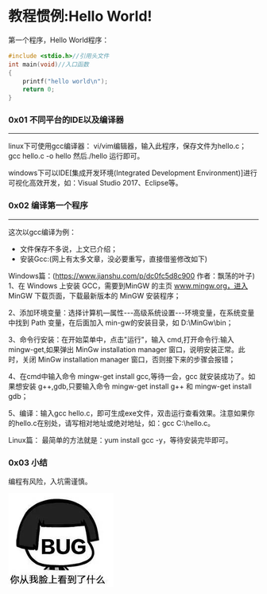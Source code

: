 # 教程惯例:Hello World!

第一个程序，Hello World程序：
```c
#include <stdio.h>//引用头文件
int main(void)//入口函数
{
	printf("hello world\n");
    return 0;
}
```

### 0x01 不同平台的IDE以及编译器
---
linux下可使用gcc编译器：
vi/vim编辑器，输入此程序，保存文件为hello.c；
gcc hello.c -o hello  然后./hello 运行即可。

windows下可以IDE[集成开发环境(Integrated Development Environment)]进行可视化高效开发，如：Visual Studio 2017、Eclipse等。

### 0x02 编译第一个程序
---
这次以gcc编译为例：
- 文件保存不多说，上文已介绍；
- 安装Gcc:(网上有太多文章，没必要重写，直接借鉴修改如下)

Windows篇：(https://www.jianshu.com/p/dc0fc5d8c900 作者：飘荡的叶子)
1、在 Windows 上安装 GCC，需要到MinGW 的主页 www.mingw.org，进入 MinGW 下载页面，下载最新版本的 MinGW 安装程序；

2、添加环境变量：选择计算机—属性---高级系统设置---环境变量，在系统变量中找到 Path 变量，在后面加入 min-gw的安装目录，如 D:\MinGw\bin；

3、命令行安装：在开始菜单中，点击"运行"，输入 cmd,打开命令行:输入 mingw-get,如果弹出 MinGw installation manager 窗口，说明安装正常。此时，关闭 MinGw installation manager 窗口，否则接下来的步骤会报错；

4、在cmd中输入命令 mingw-get install gcc,等待一会，gcc 就安装成功了。如果想安装 g++,gdb,只要输入命令 mingw-get install g++ 和 mingw-get install gdb；

5、编译：输入gcc hello.c，即可生成exe文件，双击运行查看效果。注意如果你的hello.c在别处，请写相对地址或绝对地址，如：gcc C:\hello.c。

Linux篇：
最简单的方法就是：yum install gcc -y，等待安装完毕即可。

### 0x03 小结
编程有风险，入坑需谨慎。

![Image text](https://raw.githubusercontent.com/gitcsw/blogs/master/catalogue/c/images/00.png)
